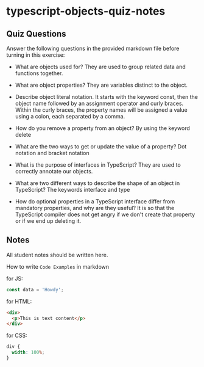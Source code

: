 # typescript-objects-quiz-notes

## Quiz Questions

Answer the following questions in the provided markdown file before turning in this exercise:

- What are objects used for?
  They are used to group related data and functions together.

- What are object properties?
  They are variables distinct to the object.

- Describe object literal notation.
  It starts with the keyword const, then the object name followed by an assignment operator and curly braces. Within the curly braces, the property names will be assigned a value using a colon, each separated by a comma.

- How do you remove a property from an object?
  By using the keyword delete

- What are the two ways to get or update the value of a property?
  Dot notation and bracket notation

- What is the purpose of interfaces in TypeScript?
  They are used to correctly annotate our objects.

- What are two different ways to describe the shape of an object in TypeScript?
  The keywords interface and type

- How do optional properties in a TypeScript interface differ from mandatory properties, and why are they useful?
  It is so that the TypeScript compiler does not get angry if we don't create that property or if we end up deleting it.

## Notes

All student notes should be written here.

How to write `Code Examples` in markdown

for JS:

```javascript
const data = 'Howdy';
```

for HTML:

```html
<div>
  <p>This is text content</p>
</div>
```

for CSS:

```css
div {
  width: 100%;
}
```
